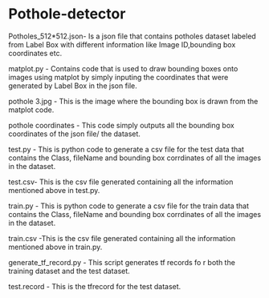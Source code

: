 # Pothole-detector

Potholes_512*512.json- Is a json file that contains potholes dataset labeled from Label Box with different information like Image ID,bounding box coordinates etc.

matplot.py - Contains code that is used to draw bounding boxes onto images using matplot by simply inputing the coordinates that were generated by Label Box in the json file.

pothole 3.jpg - This is the image where the bounding box is drawn from the matplot code.

pothole coordinates - This code simply outputs all the bounding box coordinates of the json file/ the dataset.

test.py - This is python code  to generate a csv file for the test data that contains the Class, fileName and bounding box corrdinates of all the images in the dataset.

test.csv- This is the csv file generated containing all the information mentioned above in test.py.

train.py - This is python code  to generate a csv file for the train data that contains the Class, fileName and bounding box corrdinates of all the images in the dataset.

train.csv -This is the csv file generated containing all the information mentioned above in train.py.

generate_tf_record.py - This script generates tf records fo r both the training dataset and the test dataset.

test.record - This is the tfrecord for the test dataset.
